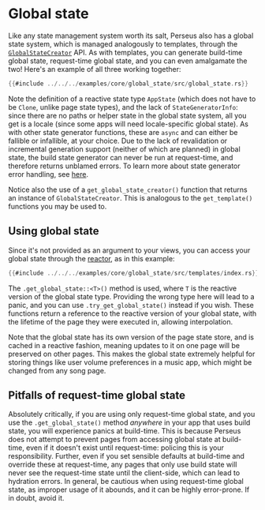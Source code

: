# Global state

Like any state management system worth its salt, Perseus also has a global state system, which is managed analogously to templates, through the [`GlobalStateCreator`](=state/struct.GlobalStateCreator@perseus) API. As with templates, you can generate build-time global state, request-time global state, and you can even amalgamate the two! Here's an example of all three working together:

```rust
{{#include ../../../examples/core/global_state/src/global_state.rs}}
```

Note the definition of a reactive state type `AppState` (which does not have to be `Clone`, unlike page state types), and the lack of `StateGeneratorInfo`: since there are no paths or helper state in the global state system, all you get is a locale (since some apps will need locale-specific global state). As with other state generator functions, these are `async` and can either be fallible or infallible, at your choice. Due to the lack of revalidation or incremental generation support (neither of which are planned) in global state, the build state generator can never be run at request-time, and therefore returns unblamed errors. To learn more about state generator error handling, see [here](:state/build).

Notice also the use of a `get_global_state_creator()` function that returns an instance of `GlobalStateCreator`. This is analogous to the `get_template()` functions you may be used to.

## Using global state

Since it's not provided as an argument to your views, you can access your global state through the [reactor](:fundamentals/reactor), as in this example:

```rust
{{#include ../../../examples/core/global_state/src/templates/index.rs}}
```

The `.get_global_state::<T>()` method is used, where `T` is the reactive version of the global state type. Providing the wrong type here will lead to a panic, and you can use `.try_get_global_state()` instead if you wish. These functions return a reference to the reactive version of your global state, with the lifetime of the page they were executed in, allowing interpolation.

Note that the global state has its own version of the page state store, and is cached in a reactive fashion, meaning updates to it on one page will be preserved on other pages. This makes the global state extremely helpful for storing things like user volume preferences in a music app, which might be changed from any song page.

## Pitfalls of request-time global state

Absolutely critically, if you are using only request-time global state, and you use the `.get_global_state()` method *anywhere* in your app that uses build state, you will experience panics at build-time. This is because Perseus does not attempt to prevent pages from accessing global state at build-time, even if it doesn't exist until request-time: policing this is your responsibility. Further, even if you set sensible defaults at build-time and override these at request-time, any pages that only use build state will never see the request-time state until the client-side, which can lead to hydration errors. In general, be cautious when using request-time global state, as improper usage of it abounds, and it can be highly error-prone. If in doubt, avoid it.
